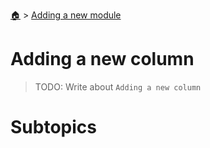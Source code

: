 <!--startTocHeader-->
[🏠](../README.md) > [Adding a new module](README.md)
# Adding a new column
<!--endTocHeader-->

> TODO: Write about `Adding a new column`

# Subtopics
<!--startTocSubtopic-->
<!--endTocSubtopic-->